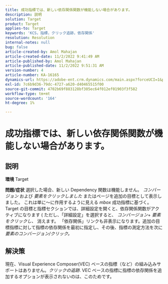 ```yaml
---
title: 成功指標では、新しい依存関係関数が機能しない場合があります。
description: 説明
solution: Target
product: Target
applies-to: Target
keywords: 'KCS，指標，クリック追跡，依存関係'
resolution: Resolution
internal-notes: null
bug: false
article-created-by: Amol Mahajan
article-created-date: 11/2/2022 9:41:49 AM
article-published-by: Amol Mahajan
article-published-date: 11/2/2022 9:51:31 AM
version-number: 4
article-number: KA-16165
dynamics-url: https://adobe-ent.crm.dynamics.com/main.aspx?forceUCI=1&pagetype=entityrecord&etn=knowledgearticle&id=cc51a58e-925a-ed11-9561-6045bd006a22
exl-id: 7c6b9d36-79dc-4727-a620-d40465515f00
source-git-commit: 4702b69f883128bf305ec64f012ef01903f3f582
workflow-type: tm+mt
source-wordcount: '164'
ht-degree: 1%

---
```


# 成功指標では、新しい依存関係関数が機能しない場合があります。

## 説明

<b>環境</b>
Target


<b>問題/症状</b>
選択した場合、新しい Dependency 関数は機能しません。 *コンバージョン* および *要素をクリックしました* またはページを追加の目標として表示しました。 これは単に～に作用するように見える *mbox* 成功指標に基づく。 
Target の目標と指標セクションでは、詳細設定を開くと、依存関係関数がアクティブになります ( ただし、「詳細設定」を選択すると、 *コンバージョン*+ *要素をクリックし、* 消えます。 「依存関係」リンクも非表示になります。追加の目標指標に対して指標の依存関係を最初に指定し、その後、指標の測定方法を次に *要素のコンバージョン/クリック。*


## 解決策


現在、Visual Experience Composer(VEC) ベースの指標（など）の組み込みサポートはありません。*クリックの追跡*. VEC ベースの指標に指標の依存関係を追加するオプションが表示されないのは、このためです。
